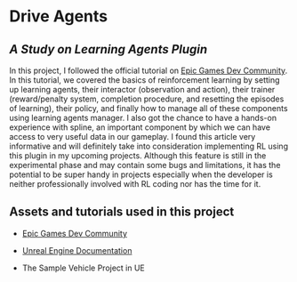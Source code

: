 # Drive Agents
## _A Study on Learning Agents Plugin_

In this project, I followed the official tutorial on [Epic Games Dev Community]. In this tutorial, we covered the basics of reinforcement learning by setting up learning agents, their interactor (observation and action), their trainer (reward/penalty system, completion procedure, and resetting the episodes of learning), their policy, and finally how to manage all of these components using learning agents manager. I also got the chance to have a hands-on experience with spline, an important component by which we can have access to very useful data in our gameplay. I found this article very informative and will definitely take into consideration implementing RL using this plugin in my upcoming projects. Although this feature is still in the experimental phase and may contain some bugs and limitations, it has the potential to be super handy in projects especially when the developer is neither professionally involved with RL coding nor has the time for it.

## Assets and tutorials used in this project

- [Epic Games Dev Community]
- [Unreal Engine Documentation]
- The Sample Vehicle Project in UE

   [Unreal Engine Documentation]: <https://docs.unrealengine.com/5.2/en-US/>
   [Epic Games Dev Community]: <https://dev.epicgames.com/community/learning/tutorials/qj2O/unreal-engine-learning-to-drive/>
